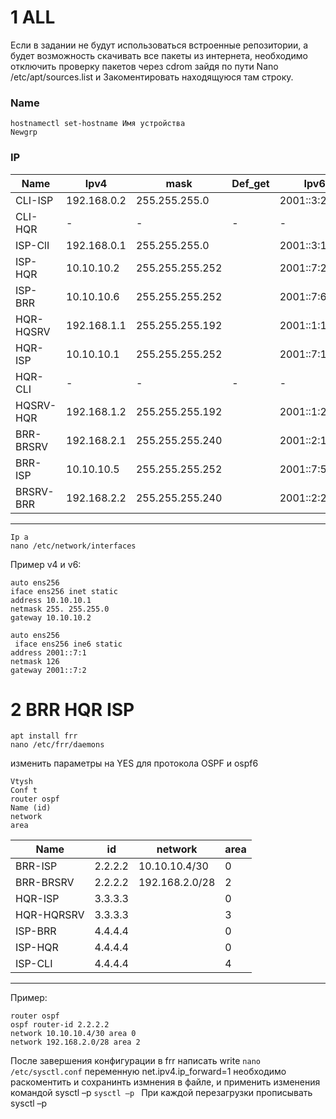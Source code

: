# 1 ALL
Если в задании не будут использоваться встроенные репозитории, а будет возможность скачивать все пакеты из интернета, необходимо отключить проверку пакетов через cdrom зайдя по пути Nano /etc/apt/sources.list и Закоментировать находящуюся там строку.  
### Name   
```
hostnamectl set-hostname Имя устройства  
Newgrp
```
### IP
|Name|Ipv4|mask|Def_get|Ipv6|
|---|---|---|---|---|
|CLI-ISP|192.168.0.2|255.255.255.0||2001::3:2/120|
|CLI-HQR|-|-|-|-|
|ISP-ClI|192.168.0.1|255.255.255.0||2001::3:1/120|  
|ISP-HQR|10.10.10.2|255.255.255.252||2001::7:2/126| 
|ISP-BRR|10.10.10.6|255.255.255.252||2001::7:6/126| 
|HQR-HQSRV|192.168.1.1|255.255.255.192||2001::1:1/122| 
|HQR-ISP|10.10.10.1|255.255.255.252||2001::7:1/126| 
|HQR-CLI|-|-|-|-|
|HQSRV-HQR|192.168.1.2|255.255.255.192||2001::1:2/122|
|BRR-BRSRV|192.168.2.1|255.255.255.240||2001::2:1/124| 
|BRR- ISP|10.10.10.5|255.255.255.252||2001::7:5/126|
|BRSRV-BRR|192.168.2.2|255.255.255.240||2001::2:2/124|
---
```
Ip a  
nano /etc/network/interfaces  
```
Пример v4 и v6:  
```  
auto ens256  
iface ens256 inet static   
address 10.10.10.1  
netmask 255. 255.255.0    
gateway 10.10.10.2  
```
```
auto ens256 
 iface ens256 ine6 static 
address 2001::7:1 
netmask 126 
gateway 2001::7:2
```
# 2 BRR HQR ISP
```
apt install frr 
nano /etc/frr/daemons
```
изменить параметры на YES для протокола OSPF и ospf6 
```
Vtysh 
Conf t  
router ospf 
Name (id) 
network 
area
```
|Name|id|network|area|
|---|---|---|---|
|BRR-ISP|2.2.2.2|10.10.10.4/30|0|
|BRR-BRSRV|2.2.2.2|192.168.2.0/28|2| 
|HQR-ISP|3.3.3.3||0|
|HQR-HQRSRV|3.3.3.3||3|
|ISP-BRR|4.4.4.4||0| 
|ISP-HQR|4.4.4.4||0| 
|ISP-CLI|4.4.4.4||4|
---
Пример:
```
router ospf  
ospf router-id 2.2.2.2  
network 10.10.10.4/30 area 0  
network 192.168.2.0/28 area 2
```
После завершения конфигурации в frr написать write
```nano /etc/sysctl.conf```
переменную net.ipv4.ip_forward=1 необходимо раскоментить и сохранинть измнения в файле, и применить изменения командой sysctl –p
```sysctl –p ```
При каждой перезагрузки прописывать sysctl –p 
